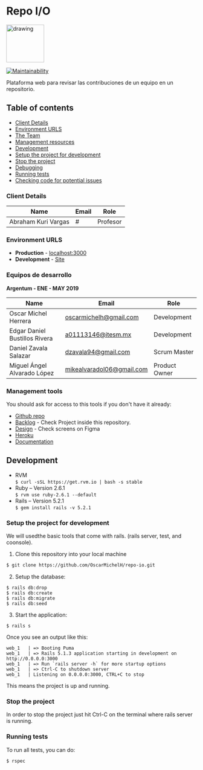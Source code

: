# Repo I/O
<img src="https://publicdomainvectors.org/photos/warszawianka_Cabbage.png" alt="drawing" style="width:100px;"/>

[![Maintainability](Link)](#)

Plataforma web para revisar las contribuciones de un equipo en un repositorio.

## Table of contents

* [Client Details](#client-details)
* [Environment URLS](#environment-urls)
* [The Team](#team)
* [Management resources](#management-resources)
* [Development](#development)
* [Setup the project for development](#setup-the-project-for-development)
* [Stop the project](#stop-the-project)
* [Debugging](#debugging)
* [Running tests](#running-tests)
* [Checking code for potential issues](#checking-code-for-potential-issues)


### Client Details

| Name               	    | Email             | Role                |
| ------------------------- | ----------------- | ------------------  |
|  Abraham Kuri Vargas | # | Profesor  |


### Environment URLS

* **Production** - [localhost:3000](localhost:3000)
* **Development** - [Site](#)

### Equipos de desarrollo

**Argentum - ENE - MAY 2019**

| Name           				| Email             		| Role        |
| ---------------------------- 	| ------------------------- | ----------- |
| Oscar Michel Herrera 	| oscarmichelh@gmail.com	| Development |
| Edgar Daniel Bustillos Rivera | a01113146@itesm.mx	| Development |
| Daniel Zavala Salazar | dzavala94@gmail.com	| Scrum Master |
| Miguel Ángel Alvarado López| mikealvaradol06@gmail.com | Product Owner |

### Management tools

You should ask for access to this tools if you don't have it already:

* [Github repo](https://github.com/OscarMichelH/repo-io)
* [Backlog](#) - Check Project inside this repository.
* [Design](https://www.figma.com/file/GTQAIFCEgER9sN2ExVILzxMK/integrador?node-id=0%3A1) - Check screens on Figma
* [Heroku](#) 
* [Documentation](https://drive.google.com/drive/folders/1K7-i7_sWDcglDcQIgT5MQqzg0uxiZcvg?usp=sharing)

## Development
* RVM
\
`$ curl -sSL https://get.rvm.io | bash -s stable`
* Ruby – Version 2.6.1
\
`$ rvm use ruby-2.6.1 --default`
* Rails – Version 5.2.1
\
`$ gem install rails -v 5.2.1`

### Setup the project for development

We will usedthe basic tools that come with rails. (rails server, test, and coonsole).

1. Clone this repository into your local machine

```bash
$ git clone https://github.com/OscarMichelH/repo-io.git
```

2. Setup the database:
```
$ rails db:drop
$ rails db:create
$ rails db:migrate
$ rails db:seed
```

3. Start the application:

```
$ rails s
```

Once you see an output like this:

```
web_1   | => Booting Puma
web_1   | => Rails 5.1.3 application starting in development on http://0.0.0.0:3000
web_1   | => Run `rails server -h` for more startup options
web_1   | => Ctrl-C to shutdown server
web_1   | Listening on 0.0.0.0:3000, CTRL+C to stop
```

This means the project is up and running.

### Stop the project

In order to stop the project just hit Ctrl-C on the terminal where rails server is running.

### Running tests

To run all tests, you can do:

```
$ rspec 
```
